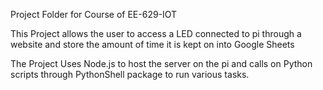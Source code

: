 Project Folder for Course of EE-629-IOT

This Project allows the user to access a LED connected to pi through a website and store the amount of time it is kept on into Google Sheets

The Project Uses Node.js to host the server on the pi and calls on Python scripts through PythonShell package to run various tasks.
